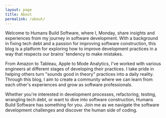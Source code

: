 ```yaml
---
layout: page
title: About
permalink: /about/
---
```


Welcome to Humans Build Software, where I, Monday, share insights and experiences from my journey in software development. With a background in fixing tech debt and a passion for improving software construction, this blog is a platform for exploring how to improve development practices in a way that respects our brains' tendency to make mistakes.

From Amazon to Tableau, Apple to Mode Analytics, I've worked with various engineers at different stages of developing their practices. I take pride in helping others turn "sounds good in theory" practices into a daily reality. Through this blog, I aim to create a community where we can learn from each other's experiences and grow as software professionals.

Whether you're interested in development processes, refactoring, testing, wrangling tech debt, or want to dive into software construction, Humans Build Software has something for you. Join me as we navigate the software development challenges and discover the human side of coding.
